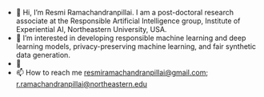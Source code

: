 - 👋 Hi, I’m Resmi Ramachandranpillai. I am a post-doctoral research associate at the Responsible Artificial Intelligence group, Institute of Experiential AI, Northeastern University, USA. 
- 👀 I’m interested in developing responsible machine learning and deep learning models, privacy-preserving machine learning, and fair synthetic data generation.
- 🌱 
- 📫 How to reach me resmiramachandranpillai@gmail.com; r.ramachandranpillai@northeastern.edu

<!---
ResmiAmrith/ResmiAmrith is a ✨ special ✨ repository because its `README.md` (this file) appears on your GitHub profile.
You can click the Preview link to take a look at your changes.
--->
